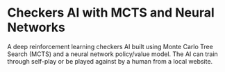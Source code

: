 # Checkers AI with MCTS and Neural Networks
 
A deep reinforcement learning checkers AI built using Monte Carlo Tree Search (MCTS) and a neural network policy/value model. The AI can train through self-play or be played against by a human from a local website.